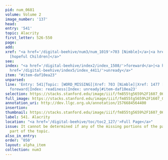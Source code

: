 ```yaml
---
pid: num_0681
volume: Volume 2
image_number: '137'
head: 
entry: '541'
topic: Alacrity
first_letter: 526-550
page: 
add: 
xref: "<a href='/digital-beehive/num3/num_1019'>703 [Nimble]</a>|<a href='/digital-beehive/toc/toc2_289/'>1477
  [hopeful Children]</a>"
see: 
index: "<a href='/digital-beehive/index2/index_1508/'>foreward</a>|<a href='/digital-beehive/index4/index_3304/'>readiness</a>|<a
  href='/digital-beehive/index5/index_4411/'>unready</a>"
item: "#item-daf10ea23"
unparsed: 
line: 'Entry: 541|Topic: [WORD_MISSING]|Xref: 703 [Nimble]|Xref: 1477 [hopeful Children]|Index:
  foreward|Index: readiness|Index: unready|#item-daf10ea23'
selection: https://stacks.stanford.edu/image/iiif/fm855tg5659%2F1607_0604/389,2152,2866,863/full/0/default.jpg
full_image: https://stacks.stanford.edu/image/iiif/fm855tg5659%2F1607_0604/full/full/0/default.jpg
annotation_uri: http://dev.llgc.org.uk/annotation/1576684564400
insertion: 
thumbnail: https://stacks.stanford.edu/image/iiif/fm855tg5659%2F1607_0604/389,2152,600,180/250,/0/default.jpg
label: 541. Alacrity
location: "<a href='/digital-beehive/toc/toc2_127/'>Full Page</a>"
issue: It cannot be determined if any of the missing portions of the page contain
  part of the topic.
also_in_entry: 
order: '050'
layout: alpha_item
collection: num3
---
```

